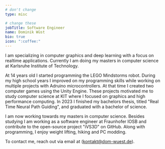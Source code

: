 ```yaml
---
# don't change
type: misc

# change these
jobTitle: Software Engineer
name: Dominik Wüst
bio: true
icon: ":coffee:"
---
```


I am specializing in computer graphics and deep learning with a focus on realtime applications. Currently I am doing my masters in computer science at Karlsruhe Institute of Technology.

At 14 years old I started programming the LEGO Mindstorms robot. During my high school years I improved on my programming skills while working on multiple projects with Adruino microcontrollers. At that time I created two computer games using the Unity Engine. These projects motivated me to study computer science at KIT where I focused on graphics and high performance computing. In 2023 I finished my bachelors thesis, titled "Real Time Neural Path Guiding", and graduated with a bachelor of science.

I am now working towards my masters in computer science. Besides studying I am working as a software engineer at Fraunhofer IOSB and contribute to the open-source project "iVS3D" on GitHub. Along with programming, I enjoy weight lifting, hiking and PC modding.

To contact me, reach out via email at (kontakt@dom-wuest.de).
